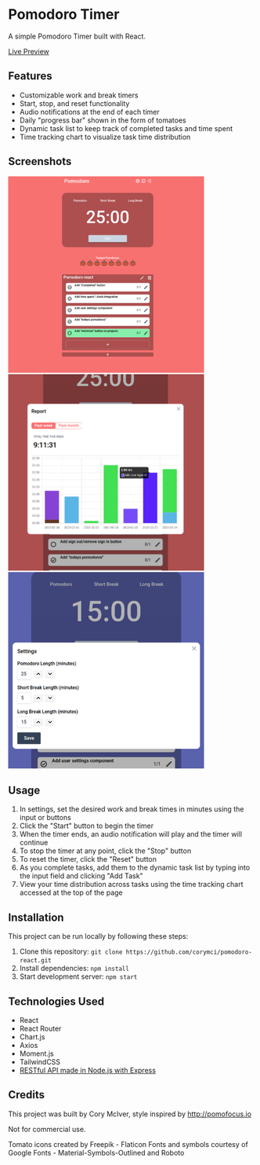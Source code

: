 # Pomodoro Timer

A simple Pomodoro Timer built with React.

[Live Preview](https://corymci.github.io/pomodoro-react)

## Features

- Customizable work and break timers
- Start, stop, and reset functionality
- Audio notifications at the end of each timer
- Daily "progress bar" shown in the form of tomatoes
- Dynamic task list to keep track of completed tasks and time spent
- Time tracking chart to visualize task time distribution

## Screenshots

<img src="./screenshots/App.png" width="400px" height="400px"/>
<img src="./screenshots/Report.png" width="400px" height="400px"/>
<img src="./screenshots/Settings.png" width="400px" height="400px"/>

## Usage

1. In settings, set the desired work and break times in minutes using the input or buttons
2. Click the "Start" button to begin the timer
3. When the timer ends, an audio notification will play and the timer will continue
4. To stop the timer at any point, click the "Stop" button
5. To reset the timer, click the "Reset" button
6. As you complete tasks, add them to the dynamic task list by typing into the input field and clicking "Add Task"
7. View your time distribution across tasks using the time tracking chart accessed at the top of the page

## Installation

This project can be run locally by following these steps:

1. Clone this repository: `git clone https://github.com/corymci/pomodoro-react.git`
2. Install dependencies: `npm install`
3. Start development server: `npm start`

## Technologies Used

- React
- React Router
- Chart.js
- Axios
- Moment.js
- TailwindCSS
- [RESTful API made in Node.js with Express](https://github.com/CoryMci/pomodoro-api)

## Credits

This project was built by Cory McIver, style inspired by http://pomofocus.io

Not for commercial use.

Tomato icons created by Freepik - Flaticon
Fonts and symbols courtesy of Google Fonts - Material-Symbols-Outlined and Roboto
